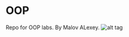 # OOP
Repo for OOP labs. By Malov ALexey.
![alt tag](https://sun9-23.userapi.com/impg/wEd33IPfLRfWXXkveDuHkyN1qriw1qAeP32wzA/z5OcdBNmgWI.jpg?size=544x376&quality=96&sign=cdc5b54d4b53976c178c1341c8799d57&type=album "Описание будет тут")
